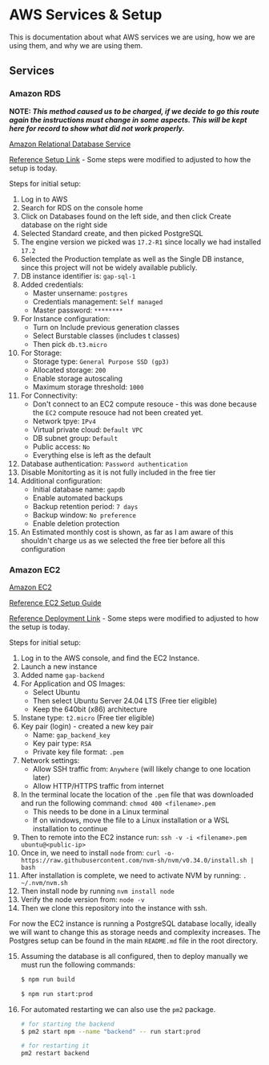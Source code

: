 # AWS Services & Setup

This is documentation about what AWS services we are using, how we are using them, and why we are using them.


## Services

### Amazon RDS

**NOTE: *This method caused us to be charged, if we decide to go this route again the instructions must change in some aspects. This will be kept here for record to show what did not work properly.***

[Amazon Relational Database Service](https://aws.amazon.com/rds/?did=ft_card&trk=ft_card)

[Reference Setup Link](https://medium.com/@achelengwanelson/how-to-setup-a-database-on-aws-rds-a2dc17fc38ec) -
Some steps were modified to adjusted to how the setup is today.

Steps for initial setup:

1. Log in to AWS
2. Search for RDS on the console home
3. Click on Databases found on the left side, and then click Create database on the right side
4. Selected Standard create, and then picked PostgreSQL
5. The engine version we picked was `17.2-R1` since locally we had installed `17.2`
6. Selected the Production template as well as the Single DB instance, since this project will not be widely available publicly.
7. DB instance identifier is: `gap-sql-1`
8. Added credentials:
    - Master unsername: `postgres`
    - Credentials management: `Self managed`
    - Master password: `********`
9. For Instance configuration:
    - Turn on Include previous generation classes
    - Select Burstable classes (includes t classes)
    - Then pick `db.t3.micro`
10. For Storage:
    - Storage type: `General Purpose SSD (gp3)`
    - Allocated storage: `200`
    - Enable storage autoscaling
    - Maximum storage threshold: `1000`
11. For Connectivity:
    - Don't connect to an EC2 compute resouce - this was done because the `EC2` compute resouce had not been created yet.
    - Network tpye: `IPv4`
    - Virtual private cloud: `Default VPC`
    - DB subnet group: `Default`
    - Public access: `No`
    - Everything else is left as the default
12. Database authentication: `Password authentication`
13. Disable Monitorting as it is not fully included in the free tier
14. Additional configuration:
    - Initial database name: `gapdb`
    - Enable automated backups
    - Backup retention period: `7 days`
    - Backup window: `No preference`
    - Enable deletion protection
15. An Estimated monthly cost is shown, as far as I am aware of this shouldn't charge us as we selected the free tier before all this configuration

### Amazon EC2

[Amazon EC2](https://aws.amazon.com/ec2/?did=ft_card&trk=ft_card)

[Reference EC2 Setup Guide](https://www.youtube.com/watch?v=86Tuwtn3zp0)

[Reference Deployment Link](https://jmaicaaan.medium.com/this-is-how-i-deploy-my-first-nestjs-application-into-aws-ec2-a9eab0ccf020) -
Some steps were modified to adjusted to how the setup is today.

Steps for initial setup:

1. Log in to the AWS console, and find the EC2 Instance.
2. Launch a new instance
3. Added name `gap-backend`
4. For Application and OS Images:
    - Select Ubuntu
    - Then select Ubuntu Server 24.04 LTS (Free tier eligible)
    - Keep the 640bit (x86) architecture
5. Instane type: `t2.micro` (Free tier eligible)
6. Key pair (login) - created a new key pair
    - Name: `gap_backend_key`
    - Key pair type: `RSA`
    - Private key file format: `.pem`
7. Network settings:
    - Allow SSH traffic from: `Anywhere` (will likely change to one location later)
    - Allow HTTP/HTTPS traffic from internet
8. In the terminal locate the location of the `.pem` file that was downloaded and run the following command: `chmod 400 <filename>.pem`
    - This needs to be done in a Linux terminal
    - If on windows, move the file to a Linux installation or a WSL installation to continue
9. Then to remote into the EC2 instance run: `ssh -v -i <filename>.pem ubuntu@<public-ip>`
10. Once in, we need to install `node` from:
    `curl -o- https://raw.githubusercontent.com/nvm-sh/nvm/v0.34.0/install.sh | bash`
11. After installation is complete, we need to activate NVM by running: `. ~/.nvm/nvm.sh`
12. Then install node by running `nvm install node`
13. Verify the node version from: `node -v`
14. Then we clone this repository into the instance with ssh.

For now the EC2 instance is running a PostgreSQL database locally, ideally we will want to change this as storage needs and complexity increases. The Postgres setup can be found in the main `README.md` file in the root directory.

15. Assuming the database is all configured, then to deploy manually we must run the following commands:
    ```sh
    $ npm run build

    $ npm run start:prod
    ```

16. For automated restarting we can also use the `pm2` package.
    ```sh
    # for starting the backend
    $ pm2 start npm --name "backend" -- run start:prod

    # for restarting it
    pm2 restart backend
    ```